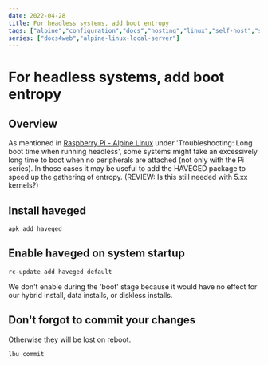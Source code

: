 ```yaml
---
date: 2022-04-28
title: For headless systems, add boot entropy
tags: ["alpine","configuration","docs","hosting","linux","self-host","sysadmin-devops"]
series: ["docs4web","alpine-linux-local-server"]
---
```


# For headless systems, add boot entropy

## Overview

As mentioned in [Raspberry Pi - Alpine Linux](https://wiki.alpinelinux.org/wiki/Raspberry_Pi) under 'Troubleshooting: Long boot time when running headless', some systems might take an excessively long time to boot when no peripherals are attached (not only with the Pi series). In those cases it may be useful to add the HAVEGED package to speed up the gathering of entropy. (REVIEW: Is this still needed with 5.xx kernels?)

## Install haveged

```shell
apk add haveged
```

## Enable haveged on system startup

```shell
rc-update add haveged default
```

We don't enable during the 'boot' stage because it would have no effect for our hybrid install, data installs, or diskless installs.

## Don't forgot to commit your changes

Otherwise they will be lost on reboot.

```shell
lbu commit
```
